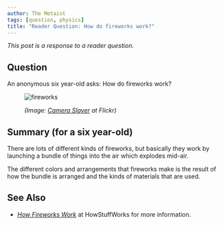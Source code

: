 ```yaml
---
author: The Metaist
tags: [question, physics]
title: "Reader Question: How do fireworks work?"
---
```


_This post is a response to a reader question._

## Question

<div class="entry-summary" markdown="1">

An anonymous six year-old asks: How do fireworks work?

</div>

<figure markdown="1">

![fireworks]({{thumbnail}})

<figcaption>
  <address markdown="1">

(Image: [Camera Slayer](http://www.flickr.com/photos/cameraslayer/721512305/in/photostream/) at Flickr)</address>

</figcaption>
</figure><!--more-->

## Summary (for a six year-old)

There are lots of different kinds of fireworks, but basically
they work by launching a bundle of things into the air which
explodes mid-air.

The different colors and arrangements that fireworks make is the
result of how the bundle is arranged and the kinds of materials
that are used.

## See Also

- <cite>[How Fireworks Work][link-1]</cite>
  at <span class="vcard org fn">HowStuffWorks</span>
  for more information.

[wiki-1]: http://en.wikipedia.org/wiki/Fireworks
[link-1]: http://science.howstuffworks.com/innovation/everyday-innovations/fireworks.htm
